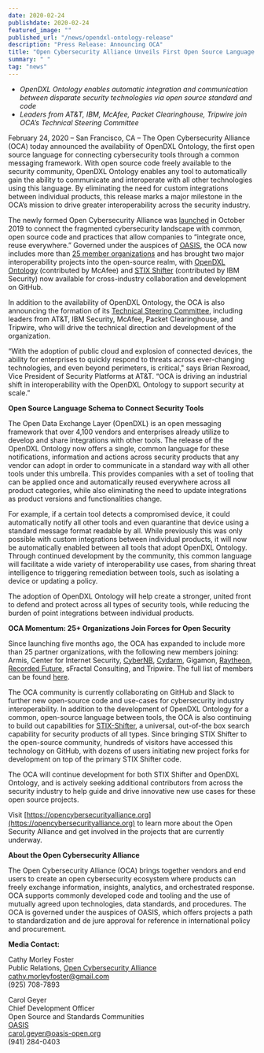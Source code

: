```yaml
---
date: 2020-02-24
publishdate: 2020-02-24
featured_image: ""
published_url: "/news/opendxl-ontology-release"
description: "Press Release: Announcing OCA"
title: "Open Cybersecurity Alliance Unveils First Open Source Language to Connect Security Tools"
summary: " "
tag: "news"
---
```


* *OpenDXL Ontology enables automatic integration and communication between disparate security technologies via open source standard and code*
* *Leaders from AT&T, IBM, McAfee, Packet Clearinghouse, Tripwire join OCA’s Technical Steering Committee* 

February 24, 2020 – San Francisco, CA – The Open Cybersecurity Alliance (OCA) today announced the availability of OpenDXL Ontology, the first open source language for connecting cybersecurity tools through a common messaging framework. With open source code freely available to the security community, OpenDXL Ontology enables any tool to automatically gain the ability to communicate and interoperate with all other technologies using this language. By eliminating the need for custom integrations between individual products, this release marks a major milestone in the OCA’s mission to drive greater interoperability across the security industry. 

The newly formed Open Cybersecurity Alliance was [launched](https://opencybersecurityalliance.org/news/launch/) in October 2019 to connect the fragmented cybersecurity landscape with common, open source code and practices that allow companies to “integrate once, reuse everywhere.” Governed under the auspices of [OASIS](https://www.oasis-open.org/), the OCA now includes more than [25 member organizations](https://opencybersecurityalliance.org/sponsors/) and has brought two major interoperability projects into the open-source realm, with [OpenDXL Ontology](https://github.com/opencybersecurityalliance/opendxl-ontology) (contributed by McAfee) and [STIX Shifter](https://github.com/opencybersecurityalliance/stix-shifter) (contributed by IBM Security) now available for cross-industry collaboration and development on GitHub. 

In addition to the availability of OpenDXL Ontology, the OCA is also announcing the formation of its [Technical Steering Committee](https://opencybersecurityalliance.org/about/), including leaders from AT&T, IBM Security, McAfee, Packet Clearinghouse, and Tripwire, who will drive the technical direction and development of the organization. 

“With the adoption of public cloud and explosion of connected devices, the ability for enterprises to quickly respond to threats across ever-changing technologies, and even beyond perimeters, is critical," says Brian Rexroad, Vice President of Security Platforms at AT&T. “OCA is driving an industrial shift in interoperability with the OpenDXL Ontology to support security at scale.”

**Open Source Language Schema to Connect Security Tools**

The Open Data Exchange Layer (OpenDXL) is an open messaging framework that over 4,100 vendors and enterprises already utilize to develop and share integrations with other tools. The release of the OpenDXL Ontology now offers a single, common language for these notifications, information and actions across security products that any vendor can adopt in order to communicate in a standard way with all other tools under this umbrella. This provides companies with a set of tooling that can be applied once and automatically reused everywhere across all product categories, while also eliminating the need to update integrations as product versions and functionalities change.  

For example, if a certain tool detects a compromised device, it could automatically notify all other tools and even quarantine that device using a standard message format readable by all. While previously this was only possible with custom integrations between individual products, it will now be automatically enabled between all tools that adopt OpenDXL Ontology. Through continued development by the community, this common language will facilitate a wide variety of interoperability use cases, from sharing threat intelligence to triggering remediation between tools, such as isolating a device or updating a policy.  

The adoption of OpenDXL Ontology will help create a stronger, united front to defend and protect across all types of security tools, while reducing the burden of point integrations between individual products.

**OCA Momentum: 25+ Organizations Join Forces for Open Security**

Since launching five months ago, the OCA has expanded to include more than 25 partner organizations, with the following new members joining: Armis, Center for Internet Security, [CyberNB](https://cybernb.ca), [Cydarm](https://cydarm.com), Gigamon, [Raytheon](https://www.raytheon.com/), [Recorded Future](https://www.recordedfuture.com/), sFractal Consulting, and Tripwire. The full list of members can be found [here](https://opencybersecurityalliance.org/sponsors/). 

The OCA community is currently collaborating on GitHub and Slack to further new open-source code and use-cases for cybersecurity industry interoperability. In addition to the development of OpenDXL Ontology for a common, open-source language between tools, the OCA is also continuing to build out capabilities for [STIX-Shifter](https://github.com/opencybersecurityalliance/stix-shifter), a universal, out-of-the box search capability for security products of all types. Since bringing STIX Shifter to the open-source community, hundreds of visitors have accessed this technology on GitHub, with dozens of users initiating new project forks for development on top of the primary STIX Shifter code. 

The OCA will continue development for both STIX Shifter and OpenDXL Ontology, and is actively seeking additional contributors from across the security industry to help guide and drive innovative new use cases for these open source projects.

Visit [https://opencybersecurityalliance.org](https://opencybersecurityalliance.org) to learn more about the Open Security Alliance and get involved in the projects that are currently underway.

**About the Open Cybersecurity Alliance**

The Open Cybersecurity Alliance (OCA) brings together vendors and end users to create an open cybersecurity ecosystem where products can freely exchange information, insights, analytics, and orchestrated response. OCA supports commonly developed code and tooling and the use of mutually agreed upon technologies, data standards, and procedures. The OCA is governed under the auspices of OASIS, which offers projects a path to standardization and de jure approval for reference in international policy and procurement.

**Media Contact:**

Cathy Morley Foster<br>
Public Relations, [Open Cybersecurity Alliance](https://opencybersecurityalliance.org/)<br>
cathy.morleyfoster@gmail.com<br>
(925) 708-7893<br>

Carol Geyer<br>
Chief Development Officer<br>
Open Source and Standards Communities<br>
[OASIS](https://www.oasis-open.org/)<br>
carol.geyer@oasis-open.org<br>
(941) 284-0403<br>

